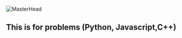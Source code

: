 ![MasterHead](https://art.pixilart.com/b7875a3999e9a79.gif)
## This is for problems (Python, Javascript,C++)
